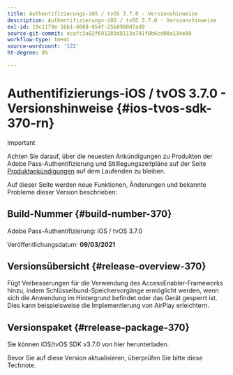 ```yaml
---
title: Authentifizierungs-iOS / tvOS 3.7.0 - Versionshinweise
description: Authentifizierungs-iOS / tvOS 3.7.0 - Versionshinweise
exl-id: 19c1179e-16b1-4608-954f-25b0980d7ad9
source-git-commit: ecafc3a92f691203d8113a741f0b6cd00a134e80
workflow-type: tm+mt
source-wordcount: '122'
ht-degree: 0%

---
```


# Authentifizierungs-iOS / tvOS 3.7.0 - Versionshinweise {#ios-tvos-sdk-370-rn}

>[!IMPORTANT]
>
> Achten Sie darauf, über die neuesten Ankündigungen zu Produkten der Adobe Pass-Authentifizierung und Stilllegungszeitpläne auf der Seite [Produktankündigungen](/help/authentication/product-announcements.md) auf dem Laufenden zu bleiben.

Auf dieser Seite werden neue Funktionen, Änderungen und bekannte Probleme dieser Version beschrieben:

## Build-Nummer {#build-number-370}

Adobe Pass-Authentifizierung: iOS / tvOS 3.7.0

Veröffentlichungsdatum: **09/03/2021**

## Versionsübersicht {#release-overview-370}

Fügt Verbesserungen für die Verwendung des AccessEnabler-Frameworks hinzu, indem Schlüsselbund-Speichervorgänge ermöglicht werden, wenn sich die Anwendung im Hintergrund befindet oder das Gerät gesperrt ist. Dies kann beispielsweise die Implementierung von AirPlay erleichtern.

## Versionspaket {#rrelease-package-370}

Sie können iOS/tvOS SDK v3.7.0 von hier herunterladen.

Bevor Sie auf diese Version aktualisieren, überprüfen Sie bitte diese Technote.
